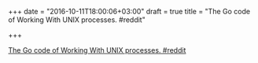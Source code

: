 +++
date = "2016-10-11T18:00:06+03:00"
draft = true
title = "The Go code of Working With UNIX processes.  #reddit"

+++

<p><a href="https://t.co/pzp2cEVnOe">The Go code of Working With UNIX processes.  #reddit</a></p>
